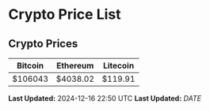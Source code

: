 # Crypto Price List

## Crypto Prices
| Bitcoin | Ethereum | Litecoin |
| ------- | -------- | -------- |
| $106043 | $4038.02 | $119.91 |
**Last Updated:** 2024-12-16 22:50 UTC
**Last Updated:** $DATE$
